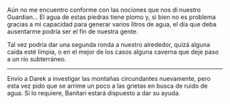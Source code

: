 Aún no me encuentro conforme con las nociones que nos di nuestro Guardian... El agua de estas piedras tiene plomo y, si bien no es problema gracias a mi capacidad para generar varios litros de agua, el día que deba ausentarme podría ser el fin de nuestra gente.

Tal vez podría dar una segunda ronda a nuestro alrededor, quizá alguna caída esté limpia, o en el mejor de los casos alguna caverna que deje paso a un río subterráneo.

---

Envío a Darek a investigar las montañas circundantes nuevamente, pero esta vez pido que se arrime un poco a las grietas en busca de ruido de agua. Si lo requiere, Banitari estará dispuesto a dar su ayuda.